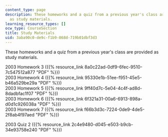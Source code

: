 ```yaml
---
content_type: page
description: These homeworks and a quiz from a previous year's class are provided
  as study materials.
learning_resource_types: []
ocw_type: CourseSection
title: Study Materials
uid: 3aba90c0-de9c-f1b9-868d-719b01dbf3d3
---
```


These homeworks and a quiz from a previous year's class are provided as study materials.

2003 Homework 3 ({{% resource_link 8a0c22ad-0df9-6fec-9510-7c547512a877 "PDF" %}})  
2003 Homework 4 ({{% resource_link 95330e1b-51ee-f951-45e5-b46a529be29a "PDF" %}})  
2003 Homework 5 ({{% resource_link 9ff40d7c-5e04-4c4f-ad8d-8dadbfac1f07 "PDF" %}})  
2003 Homework 6 ({{% resource_link 6f321a31-00a6-6913-898a-d0d1c926038a "PDF" %}})  
2003 Homework 7 ({{% resource_link f66b3d3c-7224-0de9-4de5-2f8ab4f97aed "PDF" %}})  
  
2003 Quiz 2 ({{% resource_link 2c4e9480-d045-e503-b9cb-34e93758e240 "PDF" %}})